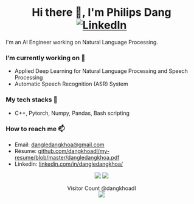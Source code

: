 <!-- - 👋 Hi, I’m @dangkhoadl
- 👀 I’m interested in ...
- 🌱 I’m currently learning ...
- 💞️ I’m looking to collaborate on ...
- 📫 How to reach me ... -->

<h1 align="center">Hi there 👋, I'm Philips Dang <a href="https://www.linkedin.com/in/dangledangkhoa/" target="_blank"><img alt="LinkedIn" src="https://img.shields.io/badge/linkedin-%230077B5.svg?&style=for-the-badge&logo=linkedin&logoColor=white" /></a></h1> 

I'm an AI Engineer working on Natural Language Processing.

### I’m currently working on 👀
- Applied Deep Learning for Natural Language Processing and Speech Processing
- Automatic Speech Recognition (ASR) System

### My tech stacks 🌱
- C++, Pytorch, Numpy, Pandas, Bash scripting

### How to reach me 📫
- Email: [dangledangkhoa@gmail.com](mailto:dangledangkhoa@gmail.com)
- Résume: [github.com/dangkhoadl/my-resume/blob/master/dangledangkhoa.pdf](https://github.com/dangkhoadl/my-resume/blob/master/dangledangkhoa.pdf)
- Linkedin: [linkedin.com/in/dangledangkhoa/](https://www.linkedin.com/in/dangledangkhoa/)

<p align="center">
  <img src="https://api.githubtrends.io/user/svg/dangkhoadl/repos?time_range=one_year&group=other&loc_metric=changed&theme=dark" />
  <img src="https://api.githubtrends.io/user/svg/dangkhoadl/langs?time_range=one_year&loc_metric=changed&compact=True&theme=dark" />
</p>

<p align="center"> 
  Visitor Count @dangkhoadl<br>
  <img src="https://profile-counter.glitch.me/dangkhoadl/count.svg" />
</p>
